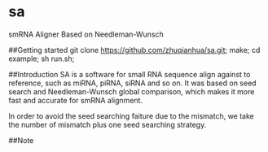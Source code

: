 # sa
smRNA Aligner Based on Needleman-Wunsch

##Getting started
  git clone https://github.com/zhuqianhua/sa.git;
	make;
	cd example;
	sh run.sh;
  
##Introduction
SA is a software for small RNA sequence align against to reference, 
such as miRNA, piRNA, siRNA and so on. It was based on seed search 
and Needleman-Wunsch global comparison, which makes it more fast 
and accurate for smRNA alignment. 

In order to avoid the seed searching faiture due to the mismatch, 
we take the number of mismatch plus one seed searching strategy.

##Note
